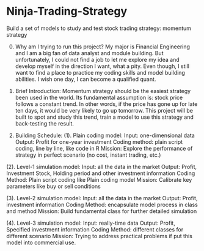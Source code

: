 # Ninja-Trading-Strategy
Build a set of models to study and test stock trading strategy: momentum strategy

0. Why am I trying to run this project?
My major is Financial Engineering and I am a big fan of data analyst and module building. But unfortunately, I could not find a job to let me explore my idea and develop myself in the direction I want, what a pity. Even though, I still want to find a place to practice my coding skills and model building abilities. I wish one day, I can become a qualified quant.

1. Brief Introduction:
Momentum strategy should be the easiest strategy been used in the world. Its fundamental assumption is: stock price follows a constant trend. In other words, if the price has gone up for late ten days, it would be very likely to go up tomorrow.  This project will be built to spot and study this trend, train a model to use this strategy and back-testing the result.

2. Building Schedule:
(1). Plain coding model:
Input: one-dimensional data
Output: Profit for one-year investment
Coding method: plain script coding, line by line, like code in R
Mission: Explore the performance of strategy in perfect scenario (no cost, instant trading, etc.)

(2). Level-1 simulation model:
Input: all the data in the market
Output: Profit, Investment Stock, Holding period and other investment information
Coding Method: Plain script coding like Plain coding model
Mission: Calibrate key parameters like buy or sell conditions

(3). Level-2 simulation model:
Input: all the data in the market
Output: Profit, investment information
Coding Method: encapsulate model process in class and method
Mission: Build fundamental class for further detailed simulation

(4). Level-3 simulation model:
Input: really-time data
Output: Profit, Specified investment information
Coding Method: different classes for different scenario
Mission: Trying to address practical problems if put this model into commercial use.  
